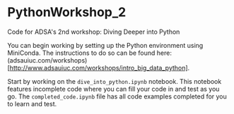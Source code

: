 # PythonWorkshop_2
Code for ADSA's 2nd workshop: Diving Deeper into Python

You can begin working by setting up the Python environment using MiniConda. The instructions to do so can be found here: (adsauiuc.com/workshops)[http://www.adsauiuc.com/workshops/intro_big_data_python].

Start by working on the `dive_into_python.ipynb` notebook. This notebook features incomplete code where you can fill your code in and test as you go. The `completed_code.ipynb` file has all code examples completed for you to learn and test.
